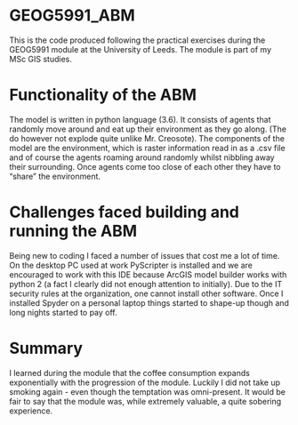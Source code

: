 # GEOG5991_ABM
This is the code produced following the practical exercises during the GEOG5991 module at the University of Leeds. The module is part of my MSc GIS studies.

# Functionality of the ABM
The model is written in python language (3.6). It consists of agents that randomly move around and eat up their environment as they go along. (The do however not explode quite unlike Mr. Creosote). The components of the model are the environment, which is raster information read in as a .csv file and of course the agents roaming around randomly whilst nibbling away their surrounding. Once agents come too close of each other they have to “share” the environment.

# Challenges faced building and running the ABM
Being new to coding I faced a number of issues that cost me a lot of time. On the desktop PC used at work PyScripter is installed and we are encouraged to work with this IDE because ArcGIS model builder works with python 2 (a fact I clearly did not enough attention to initially). Due to the IT security rules at the organization, one cannot install other software.
Once I installed Spyder on a personal laptop things started to shape-up though and long nights started to pay off.

# Summary
I learned during the module that the coffee consumption expands exponentially with the progression of the module. Luckily I did not take up smoking again - even though the temptation was omni-present.
It would be fair to say that the module was, while extremely valuable, a quite sobering experience.
